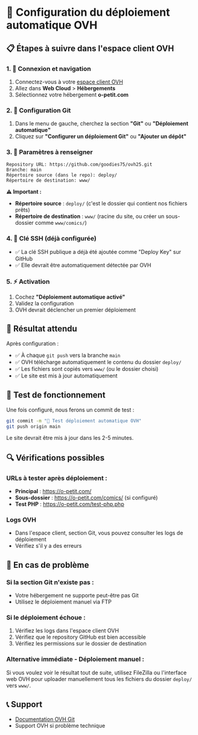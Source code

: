# 🚀 Configuration du déploiement automatique OVH

## 📋 Étapes à suivre dans l'espace client OVH

### 1. 🔐 Connexion et navigation
1. Connectez-vous à votre [espace client OVH](https://www.ovh.com/manager/)
2. Allez dans **Web Cloud** > **Hébergements**
3. Sélectionnez votre hébergement **o-petit.com**

### 2. 🔧 Configuration Git
1. Dans le menu de gauche, cherchez la section **"Git"** ou **"Déploiement automatique"**
2. Cliquez sur **"Configurer un déploiement Git"** ou **"Ajouter un dépôt"**

### 3. 📝 Paramètres à renseigner

```
Repository URL: https://github.com/goodies75/ovh25.git
Branche: main
Répertoire source (dans le repo): deploy/
Répertoire de destination: www/
```

**⚠️ Important :** 
- **Répertoire source** : `deploy/` (c'est le dossier qui contient nos fichiers prêts)
- **Répertoire de destination** : `www/` (racine du site, ou créer un sous-dossier comme `www/comics/`)

### 4. 🔑 Clé SSH (déjà configurée)
- ✅ La clé SSH publique a déjà été ajoutée comme "Deploy Key" sur GitHub
- ✅ Elle devrait être automatiquement détectée par OVH

### 5. ⚡ Activation
1. Cochez **"Déploiement automatique activé"**
2. Validez la configuration
3. OVH devrait déclencher un premier déploiement

## 🎯 Résultat attendu

Après configuration :
- ✅ À chaque `git push` vers la branche `main`
- ✅ OVH télécharge automatiquement le contenu du dossier `deploy/`
- ✅ Les fichiers sont copiés vers `www/` (ou le dossier choisi)
- ✅ Le site est mis à jour automatiquement

## 🧪 Test de fonctionnement

Une fois configuré, nous ferons un commit de test :

```bash
git commit -m "🧪 Test déploiement automatique OVH"
git push origin main
```

Le site devrait être mis à jour dans les 2-5 minutes.

## 🔍 Vérifications possibles

### URLs à tester après déploiement :
- **Principal** : https://o-petit.com/
- **Sous-dossier** : https://o-petit.com/comics/ (si configuré)
- **Test PHP** : https://o-petit.com/test-php.php

### Logs OVH
- Dans l'espace client, section Git, vous pouvez consulter les logs de déploiement
- Vérifiez s'il y a des erreurs

## 🚨 En cas de problème

### Si la section Git n'existe pas :
- Votre hébergement ne supporte peut-être pas Git
- Utilisez le déploiement manuel via FTP

### Si le déploiement échoue :
1. Vérifiez les logs dans l'espace client OVH
2. Vérifiez que le repository GitHub est bien accessible
3. Vérifiez les permissions sur le dossier de destination

### Alternative immédiate - Déploiement manuel :
Si vous voulez voir le résultat tout de suite, utilisez FileZilla ou l'interface web OVH pour uploader manuellement tous les fichiers du dossier `deploy/` vers `www/`.

## 📞 Support
- [Documentation OVH Git](https://docs.ovh.com/fr/hosting/deploiement-git/)
- Support OVH si problème technique
